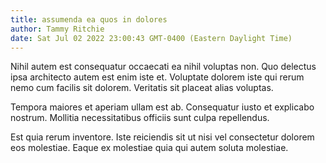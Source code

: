 ```yaml
---
title: assumenda ea quos in dolores
author: Tammy Ritchie
date: Sat Jul 02 2022 23:00:43 GMT-0400 (Eastern Daylight Time)
---
```

Nihil autem est consequatur occaecati ea nihil voluptas non. Quo delectus ipsa architecto autem est enim iste et. Voluptate dolorem iste qui rerum nemo cum facilis sit dolorem. Veritatis sit placeat alias voluptas.

 Tempora maiores et aperiam ullam est ab. Consequatur iusto et explicabo nostrum. Mollitia necessitatibus officiis sunt culpa repellendus.

 Est quia rerum inventore. Iste reiciendis sit ut nisi vel consectetur dolorem eos molestiae. Eaque ex molestiae quia qui autem soluta molestiae.